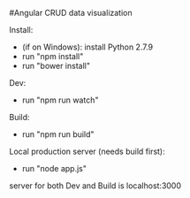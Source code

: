 #Angular CRUD data visualization

Install:
- (if on Windows): install Python 2.7.9
- run "npm install"
- run "bower install"

Dev:
- run "npm run watch"

Build:
- run "npm run build"

Local production server (needs build first):
- run "node app.js"

server for both Dev and Build is localhost:3000

